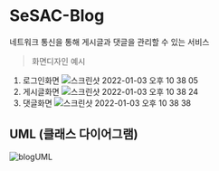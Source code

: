 # SeSAC-Blog

네트워크 통신을 통해 게시글과 댓글을 관리할 수 있는 서비스

> 화면디자인 예시
1. 로그인화면
![스크린샷 2022-01-03 오후 10 38 05](https://user-images.githubusercontent.com/55218398/147937035-541deeb0-d854-40e9-bbfe-d780744ee68e.png)
2. 게시글화면
![스크린샷 2022-01-03 오후 10 38 24](https://user-images.githubusercontent.com/55218398/147937039-397f2190-ffa3-4849-80c9-c7bc0f273145.png)
3. 댓글화면
![스크린샷 2022-01-03 오후 10 38 38](https://user-images.githubusercontent.com/55218398/147937046-1c0146dd-3e37-4e9f-9667-3d1ebb8775f3.png)


## UML (클래스 다이어그램)
![blogUML](https://user-images.githubusercontent.com/55218398/147936732-8ac3120d-c865-49a5-940e-0ec1b3d5f1a9.png)
